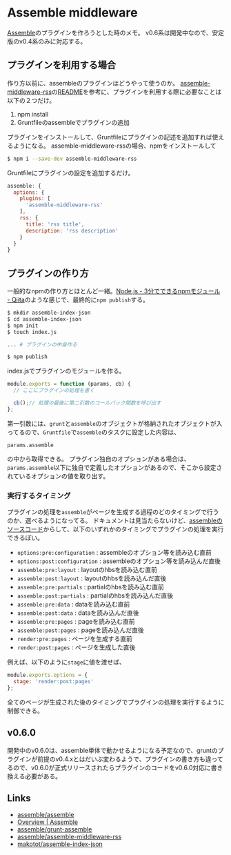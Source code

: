 # Assemble middleware

[Assemble](https://github.com/assemble/assemble/)のプラグインを作ろうとした時のメモ。
v0.6系は開発中なので、安定版のv0.4系のみに対応する。

## プラグインを利用する場合

作り方以前に、assembleのプラグインはどうやって使うのか。
[assemble-middleware-rss](https://github.com/assemble/assemble-middleware-rss)の[README](https://github.com/assemble/assemble-middleware-rss/blob/master/README.md)を参考に、プラグインを利用する際に必要なことは以下の２つだけ。

1. npm install
2. Gruntfileのassembleでプラグインの追加

プラグインをインストールして、Gruntfileにプラグインの記述を追加すれば使えるようになる。
assemble-middleware-rssの場合、npmをインストールして

```zsh
$ npm i --save-dev assemble-middleware-rss
```

Gruntfileにプラグインの設定を追加するだけ。

```js
assemble: {
  options: {
    plugins: [
      'assemble-middleware-rss'
    ],
    rss: {
      title: 'rss title',
      description: 'rss description'
    }
  }
}
```

## プラグインの作り方

一般的なnpmの作り方とほとんど一緒。[Node.js - 3分でできるnpmモジュール - Qiita](http://qiita.com/fnobi/items/f6b1574fb9f4518ed520)のような感じで、最終的に`npm publish`する。

```zsh
$ mkdir assemble-index-json
$ cd assemble-index-json
$ npm init
$ touch index.js

... # プラグインの中身作る

$ npm publish
```

index.jsでプラグインのモジュールを作る。

```js
module.exports = function (params, cb) {
  // ここにプラグインの処理を書く

  cb();// 処理の最後に第二引数のコールバック関数を呼び出す
};
```

第一引数には、`grunt`と`assemble`のオブジェクトが格納されたオブジェクトが入ってるので、`Gruntfile`で`assemble`のタスクに設定した内容は、

```
params.assemble
```

の中から取得できる。
プラグイン独自のオプションがある場合は、`params.assemble`以下に独自で定義したオプションがあるので、そこから設定されているオプションの値を取り出す。


### 実行するタイミング

プラグインの処理を`assemble`がページを生成する過程のどのタイミングで行うのか、選べるようになってる。
ドキュメントは見当たらないけど、[assembleのソースコード](https://github.com/assemble/grunt-assemble/blob/master/tasks/assemble.js)からして、以下のいずれかのタイミングでプラグインの処理を実行できるぽい。

- `options:pre:configuration` : assembleのオプション等を読み込む直前
- `options:post:configuration` : assembleのオプション等を読み込んだ直後
- `assemble:pre:layout` : layoutのhbsを読み込む直前
- `assemble:post:layout` : layoutのhbsを読み込んだ直後
- `assemble:pre:partials` : partialのhbsを読み込む直前
- `assemble:post:partials` : partialのhbsを読み込んだ直後
- `assemble:pre:data` : dataを読み込む直前
- `assemble:post:data` : dataを読み込んだ直後
- `assemble:pre:pages` : pageを読み込む直前
- `assemble:post:pages` : pageを読み込んだ直後
- `render:pre:pages` : ページを生成する直前
- `render:post:pages` : ページを生成した直後

例えば、以下のように`stage`に値を渡せば、

```js
module.exports.options = {
  stage: 'render:post:pages'
};
```

全てのページが生成された後のタイミングでプラグインの処理を実行するように制御できる。


## v0.6.0

開発中のv0.6.0は、assemble単体で動かせるようになる予定なので、gruntのプラグインが前提のv0.4.xとはだいぶ変わるようで、プラグインの書き方も違ってるので、v0.6.0が正式リリースされたらプラグインのコードをv0.6.0対応に書き換える必要がある。



## Links

- [assemble/assemble](https://github.com/assemble/assemble)
- [Overview | Assemble](http://assemble.io/plugins/)
- [assemble/grunt-assemble](https://github.com/assemble/grunt-assemble/)
- [assemble/assemble-middleware-rss](https://github.com/assemble/assemble-middleware-rss)
- [makotot/assemble-index-json](https://github.com/makotot/assemble-index-json)

